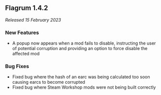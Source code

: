 ## Flagrum 1.4.2

_Released 15 February 2023_

### New Features

- A popup now appears when a mod fails to disable, instructing the user of potential corruption and providing an option to force disable the affected mod

### Bug Fixes

- Fixed bug where the hash of an earc was being calculated too soon causing earcs to become corrupted
- Fixed bug where Steam Workshop mods were not being built correctly